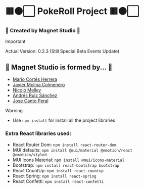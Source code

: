 # 🟥⚫⬜ PokeRoll Project 🟥⚫⬜
### 🧲 Created by Magnet Studio 🧲

> [!IMPORTANT]
> Actual Version: 0.2.3 (Still Special Beta Events Update)

## 📜 Magnet Studio is formed by... 📜
- [Mario Cortés Herrera](https://github.com/SimulationOfMario)
- [Javier Molina Colmenero](https://github.com/CreatorBeastGD)
- [Nicoló Melley](https://github.com/Mel-Nicolo)
- [Andrés Ruiz Sánchez](https://github.com/andresruiiz)
- [Jose Canto Peral](https://github.com/Anon2148)

> [!WARNING]
> - Use ```npm install``` for install all the project libraries
> ### Extra React libraries used:
> - React Router Dom: ```npm install react-router-dom```
> - MUI defaults: ```npm install @mui/material @emotion/react @emotion/styled```
> - MUI Icons Material: ```npm install @mui/icons-material```
> - Bootstrap: ```npm install react-bootstrap bootstrap```
> - React CountUp: ```npm install react-countup```
> - React Spring: ```npm install react-spring```
> - React Confetti: ```npm install react-confetti```
